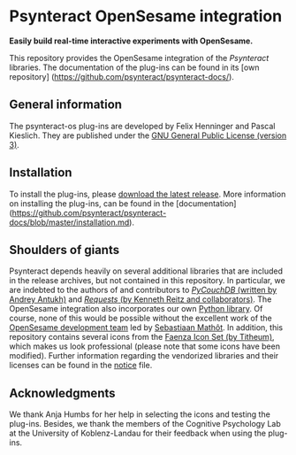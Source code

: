 # Psynteract OpenSesame integration

__Easily build real-time interactive experiments with OpenSesame.__

This repository provides the OpenSesame integration of the *Psynteract* libraries.
The documentation of the plug-ins can be found in its [own repository]
(https://github.com/psynteract/psynteract-docs/).


## General information

The psynteract-os plug-ins are developed by Felix Henninger and Pascal Kieslich.
They are published under the [GNU General Public License (version 3)](LICENSE).


## Installation

To install the plug-ins, please [download the latest release](https://github.com/psynteract/psynteract-os/releases).
More information on installing the plug-ins, can be found in the [documentation] (https://github.com/psynteract/psynteract-docs/blob/master/installation.md).


## Shoulders of giants

Psynteract depends heavily on several additional libraries that are included in the release archives, but not contained in this repository. In particular, we are indebted to the authors of and contributors to [*PyCouchDB* (written by Andrey Antukh)](https://pycouchdb.readthedocs.org/) and [*Requests* (by Kenneth Reitz and collaborators)](http://python-requests.org/). The OpenSesame integration also incorporates our own [Python library](https://github.com/psynteract/psynteract-py). Of course, none of this would be possible without the excellent work of the [OpenSesame development team](http://osdoc.cogsci.nl/about/) led by [Sebastiaan Mathôt](http://www.cogsci.nl/smathot).
In addition, this repository contains several icons from the [Faenza Icon Set (by Titheum)](http://tiheum.deviantart.com/art/Faenza-Icons-173323228), which makes us look professional (please note that some icons have been modified). Further information regarding the vendorized libraries and their licenses can be found in the [notice](/NOTICE.md) file.


## Acknowledgments

We thank Anja Humbs for her help in selecting the icons and testing the plug-ins. Besides, we thank the members of the Cognitive Psychology Lab at the University of Koblenz-Landau for their feedback when using the plug-ins.

